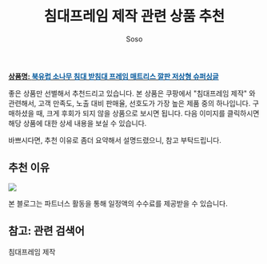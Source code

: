 ﻿---
layout: post
title:  "침대프레임 제작 관련 상품 추천"
author: Soso
categories: [ 가구/인테리어 ]
tags: [침대프레임 제작]
image: https://ads-partners.coupang.com/image1/VHZNITQmKa_z93PzVJcXPuArc8JOmYgcgCkW3J_dMMQc8mV0CnZrfmdUqrCtGYEInP3XuoB127426vIdoDItqvbrsr-mTJhhCchJ1vHI7GHCEZgwu0jUQWZKEd2ljCX_g__6EmbUM2B5o2-OvUQHPVHj4SOgJu-4zTuWnmhLLS14lKf4BeO8VhIFToOyXCancykixNMofVKTJCtPwN_Aak5jKLWkT8AFYjkZijQ5EtkPCUcsjnq4UJ9jAYWD7fkmrSR3wKw6ChI= 
description: "쿠팡에서 침대프레임 제작 관련 상품으로 가장 고객 선호도가 높은 제품 중 하나입니다."
---

<a href="https://link.coupang.com/re/AFFSDP?lptag=AF5673682&pageKey=4899755280&itemId=6391340002&vendorItemId=73686311211&traceid=V0-153-f9762b680e09ae76&requestid=20231102082337305107376709&token=31850C%7CMIXED"><b>상품명: <font color='#01579B'>북유럽 소나무 침대 받침대 프레임 매트리스 깔판 저상형 슈퍼싱글</font></b></a>

좋은 상품만 선별해서 추천드리고 있습니다.
본 상품은 쿠팡에서 "침대프레임 제작" 와 관련해서, 고객 만족도, 노출 대비 판매율, 선호도가 가장 높은 제품 중의 하나입니다.
구매하셨을 때, 크게 후회가 되지 않을 상품으로 보시면 됩니다. 
다음 이미지를 클릭하시면 해당 상품에 대한 상세 내용을 보실 수 있습니다.

바쁘시다면, 추천 이유로 좀더 요약해서 설명드렸으니, 참고 부탁드립니다.

## 추천 이유 

<a href="https://link.coupang.com/re/AFFSDP?lptag=AF5673682&pageKey=4899755280&itemId=6391340002&vendorItemId=73686311211&traceid=V0-153-f9762b680e09ae76&requestid=20231102082337305107376709&token=31850C%7CMIXED"><img src="https://thumbnail10.coupangcdn.com/thumbnails/remote/q89/image/retail/images/2115399456063023-17bf111f-39da-4f4f-9cbb-dfc18c701f08.jpg"></a> 

본 블로그는 파트너스 활동을 통해 일정액의 수수료를 제공받을 수 있습니다.

## 참고: 관련 검색어    
침대프레임 제작
